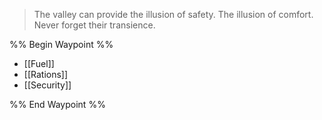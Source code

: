 >The valley can provide the illusion of safety. The illusion of comfort. Never forget their transience.

%% Begin Waypoint %%
- [[Fuel]]
- [[Rations]]
- [[Security]]

%% End Waypoint %%
